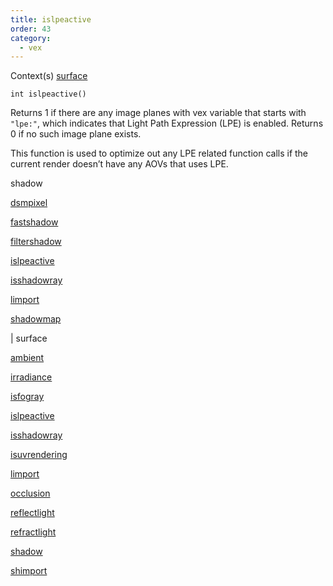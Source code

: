 ```yaml
---
title: islpeactive
order: 43
category:
  - vex
---
```




Context(s)
[surface](../contexts/surface.html)

`int islpeactive()`

Returns 1 if there are any image planes with vex variable that starts with
`"lpe:"`, which indicates that Light Path Expression (LPE) is enabled. Returns 0
if no such image plane exists.

This function is used to optimize out any LPE related function calls if the
current render doesn’t have any AOVs that uses LPE.


shadow

[dsmpixel](dsmpixel.html)

[fastshadow](fastshadow.html)

[filtershadow](filtershadow.html)

[islpeactive](islpeactive.html)

[isshadowray](isshadowray.html)

[limport](limport.html)

[shadowmap](shadowmap.html)

|
surface

[ambient](ambient.html)

[irradiance](irradiance.html)

[isfogray](isfogray.html)

[islpeactive](islpeactive.html)

[isshadowray](isshadowray.html)

[isuvrendering](isuvrendering.html)

[limport](limport.html)

[occlusion](occlusion.html)

[reflectlight](reflectlight.html)

[refractlight](refractlight.html)

[shadow](shadow.html)

[shimport](shimport.html)
